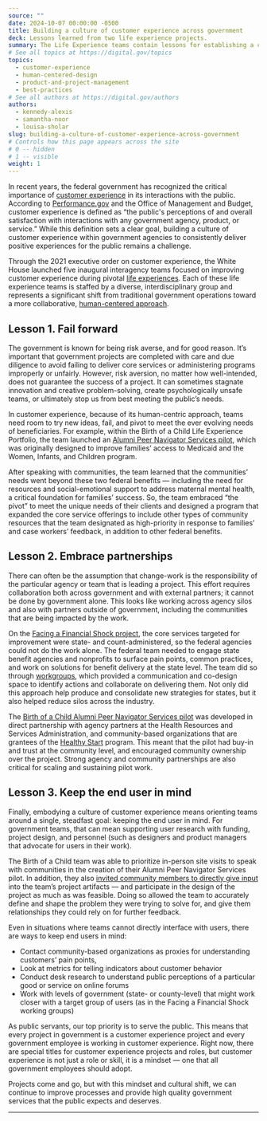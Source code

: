 ```yaml
---
source: ""
date: 2024-10-07 00:00:00 -0500
title: Building a culture of customer experience across government
deck: Lessons learned from two life experience projects.
summary: The Life Experience teams contain lessons for establishing a culture of customer experience in government, shifting to a focus on organizational practices.
# See all topics at https://digital.gov/topics
topics:
  - customer-experience
  - human-centered-design
  - product-and-project-management
  - best-practices
# See all authors at https://digital.gov/authors
authors: 
  - kennedy-alexis
  - samantha-noor
  - louisa-sholar
slug: building-a-culture-of-customer-experience-across-government
# Controls how this page appears across the site
# 0 -- hidden
# 1 -- visible
weight: 1
---
```

In recent years, the federal government has recognized the critical importance of [customer experience](https://digital.gov/topics/customer-experience/) in its interactions with the public. According to [Performance.gov](https://www.performance.gov/cx/) and the Office of Management and Budget, customer experience is defined as “the public's perceptions of and overall satisfaction with interactions with any government agency, product, or service.” While this definition sets a clear goal, building a culture of customer experience within government agencies to consistently deliver positive experiences for the public remains a challenge. 

Through the 2021 executive order on customer experience, the White House launched five inaugural interagency teams focused on improving customer experience during pivotal [life experiences](https://www.performance.gov/cx/projects/). Each of these life experience teams is staffed by a diverse, interdisciplinary group and represents a significant shift from traditional government operations toward a more collaborative, [human-centered approach](https://digital.gov/guides/hcd/).

## Lesson 1. Fail forward

The government is known for being risk averse, and for good reason. It’s important that government projects are completed with care and due diligence to avoid failing to deliver core services or administering programs improperly or unfairly. However, risk aversion, no matter how well-intended, does not guarantee the success of a project. It can sometimes stagnate innovation and creative problem-solving, create psychologically unsafe teams, or ultimately stop us from best meeting the public’s needs. 

In customer experience, because of its human-centric approach, teams need room to try new ideas, fail, and pivot to meet the ever evolving needs of beneficiaries. For example, within the Birth of a Child Life Experience Portfolio, the team launched an [Alumni Peer Navigator Services pilot](https://healthystart-tasc.org/initiatives/past-initiatives/alumni-peer-navigator-services/), which was originally designed to improve families’ access to Medicaid and the Women, Infants, and Children program. 

After speaking with communities, the team learned that the communities’ needs went beyond these two federal benefits — including the need for resources and social-emotional support to address maternal mental health, a critical foundation for families’ success. So, the team embraced “the pivot” to meet the unique needs of their clients and designed a program that expanded the core service offerings to include other types of community resources that the team designated as high-priority in response to families’ and case workers’ feedback, in addition to other federal benefits.

## Lesson 2. Embrace partnerships

There can often be the assumption that change-work is the responsibility of the particular agency or team that is leading a project. This effort requires collaboration both across government and with external partners; it cannot be done by government alone. This looks like working across agency silos and also with partners outside of government, including the communities that are being impacted by the work. 

On the [Facing a Financial Shock project](https://www.performance.gov/cx/life-experiences/facing-a-financial-shock/), the core services targeted for improvement were state- and count-administered, so the federal agencies could not do the work alone. The federal team needed to engage state benefit agencies and nonprofits to surface pain points, common practices, and work on solutions for benefit delivery at the state level. The team did so through [workgroups](https://www.aspeninstitute.org/blog-posts/capturing-the-impact-of-public-benefits-coordination/), which provided a communication and co-design space to identify actions and collaborate on delivering them. Not only did this approach help produce and consolidate new strategies for states, but it also helped reduce silos across the industry. 

The [Birth of a Child Alumni Peer Navigator Services pilot](https://www.performance.gov/cx/life-experiences/having-a-child-and-early-childhood/) was developed in direct partnership with agency partners at the Health Resources and Services Administration, and community-based organizations that are grantees of the [Healthy Start](https://mchb.hrsa.gov/programs-impact/healthy-start) program. This meant that the pilot had buy-in and trust at the community level, and encouraged community ownership over the project. Strong agency and community partnerships are also critical for scaling and sustaining pilot work.

## Lesson 3. Keep the end user in mind

Finally, embodying a culture of customer experience means orienting teams around a single, steadfast goal: keeping the end user in mind. For government teams, that can mean supporting user research with funding, project design, and personnel (such as designers and product managers that advocate for users in their work). 

The Birth of a Child team was able to prioritize in-person site visits to speak with communities in the creation of their Alumni Peer Navigator Services pilot. In addition, they also [invited community members to directly give input](https://www.usds.gov/news-and-blog/solutions-by-families-for-families-4b8150) into the team’s project artifacts — and participate in the design of the project as much as was feasible. Doing so allowed the team to accurately define and shape the problem they were trying to solve for, and give them relationships they could rely on for further feedback. 

Even in situations where teams cannot directly interface with users, there are ways to keep end users in mind: 
* Contact community-based organizations as proxies for understanding customers’ pain points, 
* Look at metrics for telling indicators about customer behavior
* Conduct desk research to understand public perceptions of a particular good or service on online forums
* Work with levels of government (state- or county-level) that might work closer with a target group of users (as in the Facing a Financial Shock working groups)

As public servants, our top priority is to serve the public. This means that every project in government is a customer experience project and every government employee is working in customer experience. Right now, there are special titles for customer experience projects and roles, but customer experience is not just a role or skill, it is a mindset — one that all government employees should adopt. 

Projects come and go, but with this mindset and cultural shift, we can continue to improve processes and provide high quality government services that the public expects and deserves.

---
